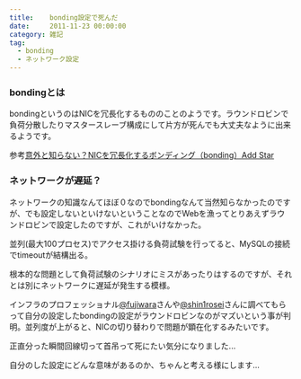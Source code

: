 ```yaml
---
title:    bonding設定で死んだ
date:     2011-11-23 00:00:00
category: 雑記
tag:
  - bonding
  - ネットワーク設定
---
```

### bondingとは

bondingというのはNICを冗長化するもののことのようです。ラウンドロビンで負荷分散したりマスタースレーブ構成にして片方が死んでも大丈夫なように出来るようです。

参考[意外と知らない？NICを冗長化するボンディング（bonding）Add Star](http://d.hatena.ne.jp/sen-u/20061002/p1)

### ネットワークが遅延？

ネットワークの知識なんてほぼ０なのでbondingなんて当然知らなかったのですが、でも設定しないといけないということなのでWebを漁ってとりあえずラウンドロビンで設定したのですが、これがいけなかった。

並列(最大100プロセス)でアクセス掛ける負荷試験を行ってると、MySQLの接続でtimeoutが結構出る。

根本的な問題として負荷試験のシナリオにミスがあったりはするのですが、それとは別にネットワークに遅延が発生する模様。

インフラのプロフェッショナル[@fujiwara](http://twitter.com/fujiwara)さんや[@shin1rosei](http://twitter.com/shin1rosei)さんに調べてもらって自分の設定したbondingの設定がラウンドロビンなのがマズいという事が判明。並列度が上がると、NICの切り替わりで問題が顕在化するみたいです。

正直分った瞬間回線切って首吊って死にたい気分になりました...

<script src="http://togetter.com/js/parts.js"></script><script>tgtr.ListWidget({id:'222670',url:'http://togetter.com/',width:'320px',height:'240px'});</script>

自分のした設定にどんな意味があるのか、ちゃんと考える様にします...
